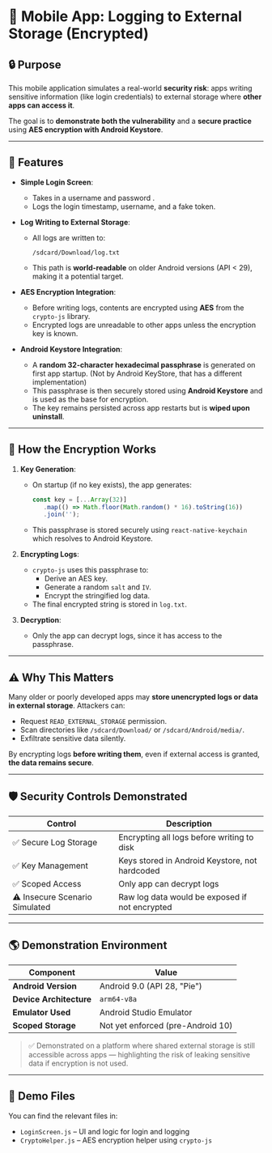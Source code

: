 # 📱 Mobile App: Logging to External Storage (Encrypted)

## 🔒 Purpose

This mobile application simulates a real-world **security risk**: apps writing sensitive information (like login credentials) to external storage where **other apps can access it**.

The goal is to **demonstrate both the vulnerability** and a **secure practice** using **AES encryption with Android Keystore**.

---

## 🧪 Features

- **Simple Login Screen**:
  - Takes in a username and password .
  - Logs the login timestamp, username, and a fake token.

- **Log Writing to External Storage**:
  - All logs are written to:
    ```
    /sdcard/Download/log.txt
    ```
  - This path is **world-readable** on older Android versions (API < 29), making it a potential target.

- **AES Encryption Integration**:
  - Before writing logs, contents are encrypted using **AES** from the `crypto-js` library.
  - Encrypted logs are unreadable to other apps unless the encryption key is known.

- **Android Keystore Integration**:
  - A **random 32-character hexadecimal passphrase** is generated on first app startup. (Not by Android KeyStore, that has a different implementation)
  - This passphrase is then securely stored using **Android Keystore** and is used as the base for encryption.
  - The key remains persisted across app restarts but is **wiped upon uninstall**.

---

## 🧬 How the Encryption Works

1. **Key Generation**:
   - On startup (if no key exists), the app generates:
     ```js
     const key = [...Array(32)]
        .map(() => Math.floor(Math.random() * 16).toString(16))
        .join('');
     ```
   - This passphrase is stored securely using `react-native-keychain` which resolves to Android Keystore.

2. **Encrypting Logs**:
   - `crypto-js` uses this passphrase to:
     - Derive an AES key.
     - Generate a random `salt` and `IV`.
     - Encrypt the stringified log data.
   - The final encrypted string is stored in `log.txt`.

3. **Decryption**:
   - Only the app can decrypt logs, since it has access to the passphrase.

---

## ⚠️ Why This Matters

Many older or poorly developed apps may **store unencrypted logs or data in external storage**. Attackers can:

- Request `READ_EXTERNAL_STORAGE` permission.
- Scan directories like `/sdcard/Download/` or `/sdcard/Android/media/`.
- Exfiltrate sensitive data silently.

By encrypting logs **before writing them**, even if external access is granted, **the data remains secure**.

---

## 🛡️ Security Controls Demonstrated

| Control                     | Description                                                |
|----------------------------|------------------------------------------------------------|
| ✅ Secure Log Storage      | Encrypting all logs before writing to disk                |
| ✅ Key Management           | Keys stored in Android Keystore, not hardcoded            |
| ✅ Scoped Access            | Only app can decrypt logs                                 |
| ⚠️ Insecure Scenario Simulated | Raw log data would be exposed if not encrypted       |

---

## 🌎 Demonstration Environment

| Component                | Value                            |
|--------------------------|----------------------------------|
| **Android Version**     | Android 9.0 (API 28, "Pie")       |
| **Device Architecture** | `arm64-v8a`                       |
| **Emulator Used**       | Android Studio Emulator           |
| **Scoped Storage**      | Not yet enforced (pre-Android 10) |

> ✅ Demonstrated on a platform where shared external storage is still accessible across apps — highlighting the risk of leaking sensitive data if encryption is not used.

---

## 📂 Demo Files

You can find the relevant files in:

- `LoginScreen.js` – UI and logic for login and logging
- `CryptoHelper.js` – AES encryption helper using `crypto-js`